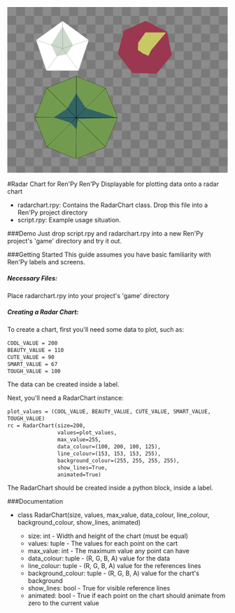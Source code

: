 ![Screenshot](/screenshot0001.png?raw=true "Screenshot")

#Radar Chart for Ren'Py
Ren'Py Displayable for plotting data onto a radar chart

- radarchart.rpy: Contains the RadarChart class. Drop this file into a Ren'Py project directory
- script.rpy: Example usage situation.

###Demo
Just drop script.rpy and radarchart.rpy into a new Ren'Py project's 'game' directory and try it out.

###Getting Started
This guide assumes you have basic familiarity with Ren'Py labels and screens.

##### Necessary Files:
Place radarchart.rpy into your project's 'game' directory

##### Creating a Radar Chart:
To create a chart, first you'll need some data to plot, such as:

    COOL_VALUE = 200
    BEAUTY_VALUE = 110
    CUTE_VALUE = 90
    SMART_VALUE = 67
    TOUGH_VALUE = 100

The data can be created inside a label.

Next, you'll need a RadarChart instance:

    plot_values = (COOL_VALUE, BEAUTY_VALUE, CUTE_VALUE, SMART_VALUE, TOUGH_VALUE)
    rc = RadarChart(size=200,  
                    values=plot_values, 
                    max_value=255, 
                    data_colour=(100, 200, 100, 125), 
                    line_colour=(153, 153, 153, 255), 
                    background_colour=(255, 255, 255, 255), 
                    show_lines=True, 
                    animated=True)

The RadarChart should be created inside a python block, inside a label.

###Documentation
- class RadarChart(size, values, max_value, data_colour, line_colour, background_colour, show_lines, animated)

    - size: int - Width and height of the chart (must be equal)
    - values: tuple - The values for each point on the cart
    - max_value: int - The maximum value any point can have
    - data_colour: tuple - (R, G, B, A) value for the data
    - line_colour: tuple - (R, G, B, A) value for the references lines
    - background_colour: tuple - (R, G, B, A) value for the chart's background
    - show_lines: bool - True for visible reference lines 
    - animated: bool - True if each point on the chart should animate from zero to the current value